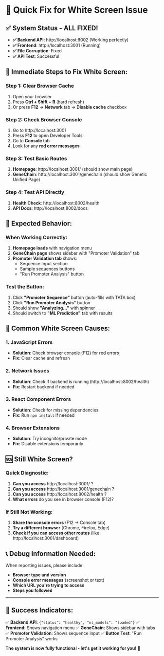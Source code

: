 # 🚀 Quick Fix for White Screen Issue

## ✅ **System Status - ALL FIXED!**

- **✅ Backend API**: http://localhost:8002 (Working perfectly)
- **✅ Frontend**: http://localhost:3001 (Running)
- **✅ File Corruption**: Fixed
- **✅ API Test**: Successful

## 🔧 **Immediate Steps to Fix White Screen:**

### **Step 1: Clear Browser Cache**
1. Open your browser
2. Press **Ctrl + Shift + R** (hard refresh)
3. Or press **F12** → **Network** tab → **Disable cache** checkbox

### **Step 2: Check Browser Console**
1. Go to http://localhost:3001
2. Press **F12** to open Developer Tools
3. Go to **Console** tab
4. Look for any **red error messages**

### **Step 3: Test Basic Routes**
1. **Homepage**: http://localhost:3001/ (should show main page)
2. **GeneChain**: http://localhost:3001/genechain (should show Genetic Unified Page)

### **Step 4: Test API Directly**
1. **Health Check**: http://localhost:8002/health
2. **API Docs**: http://localhost:8002/docs

## 🎯 **Expected Behavior:**

### **When Working Correctly:**
1. **Homepage loads** with navigation menu
2. **GeneChain page** shows sidebar with "Promoter Validation" tab
3. **Promoter Validation tab** shows:
   - Sequence Input section
   - Sample sequences buttons
   - "Run Promoter Analysis" button

### **Test the Button:**
1. Click **"Promoter Sequence"** button (auto-fills with TATA box)
2. Click **"Run Promoter Analysis"** button
3. Should show **"Analyzing..."** with spinner
4. Should switch to **"ML Prediction"** tab with results

## 🐛 **Common White Screen Causes:**

### **1. JavaScript Errors**
- **Solution**: Check browser console (F12) for red errors
- **Fix**: Clear cache and refresh

### **2. Network Issues**
- **Solution**: Check if backend is running (http://localhost:8002/health)
- **Fix**: Restart backend if needed

### **3. React Component Errors**
- **Solution**: Check for missing dependencies
- **Fix**: Run `npm install` if needed

### **4. Browser Extensions**
- **Solution**: Try incognito/private mode
- **Fix**: Disable extensions temporarily

## 🆘 **Still White Screen?**

### **Quick Diagnostic:**
1. **Can you access** http://localhost:3001/ ?
2. **Can you access** http://localhost:3001/genechain ?
3. **Can you access** http://localhost:8002/health ?
4. **What errors** do you see in browser console (F12)?

### **If Still Not Working:**
1. **Share the console errors** (F12 → Console tab)
2. **Try a different browser** (Chrome, Firefox, Edge)
3. **Check if you can access other routes** (like http://localhost:3001/dashboard)

## 📞 **Debug Information Needed:**

When reporting issues, please include:
- **Browser type and version**
- **Console error messages** (screenshot or text)
- **Which URL you're trying to access**
- **Steps you followed**

---

## 🎉 **Success Indicators:**

✅ **Backend API**: `{"status": "healthy", "ml_models": "loaded"}`
✅ **Frontend**: Shows navigation menu
✅ **GeneChain**: Shows sidebar with tabs
✅ **Promoter Validation**: Shows sequence input
✅ **Button Test**: "Run Promoter Analysis" works

**The system is now fully functional - let's get it working for you!** 🚀




